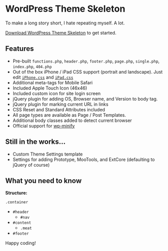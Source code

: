 WordPress Theme Skeleton 
=========

To make a long story short, I hate repeating myself. A lot. 

[Download WordPress Theme Skeleton](http://github.com/kennethreitz/wordpress-theme-skeleton/zipball/HEAD) to get started.


Features
--------

* Pre-built `functions.php`, `header.php`, `footer.php`, `page.php`, `single.php`, `index.php`, `404.php`
* Out of the box iPhone / iPad CSS support (portrait and landscape). Just edit [`iPhone.css`](http://github.com/kennethreitz/wordpress-theme-skeleton/blob/master/css/iphone.css) and [`iPad.css`](http://github.com/kennethreitz/wordpress-theme-skeleton/blob/master/css/ipad.css)
* Additional meta-tags for Mobile Safari
* Included Apple Touch Icon (46x46)
* Included custom icon for site login screen
* jQuery plugin for adding OS, Browser name, and Version to body tag.
* jQuery plugin for marking current URL in links 
* CSS Reset and Standard Attributes included
* All page types are available as Page / Post Templates.
* Additional body classes added to detect current browser
* Official support for [wp-minify](http://omninoggin.com/wordpress-plugins/wp-minify-wordpress-plugin/)


Still in the works...
---------------

* Custom Theme Settings template
* Settings for adding Prototype, MooTools, and ExtCore (defaulting to jQuery of course)


What you need to know
--------

**Structure:**

`.container`

  - `#header`
      * `#nav`
  - `#content`
      * `.meat`
  - `#footer`

Happy coding!